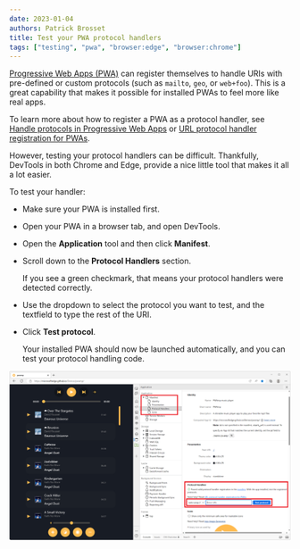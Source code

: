 ```yaml
---
date: 2023-01-04
authors: Patrick Brosset
title: Test your PWA protocol handlers
tags: ["testing", "pwa", "browser:edge", "browser:chrome"]
---
```


[Progressive Web Apps (PWA)](https://developer.mozilla.org/docs/Web/Progressive_web_apps) can register themselves to handle URIs with pre-defined or custom protocols (such as `mailto`, `geo`, or `web+foo`). This is a great capability that makes it possible for installed PWAs to feel more like real apps.

To learn more about how to register a PWA as a protocol handler, see [Handle protocols in Progressive Web Apps](https://learn.microsoft.com/microsoft-edge/progressive-web-apps-chromium/how-to/handle-protocols) or  [URL protocol handler registration for PWAs](https://developer.chrome.com/articles/url-protocol-handler/).

However, testing your protocol handlers can be difficult. Thankfully, DevTools in both Chrome and Edge, provide a nice little tool that makes it all a lot easier.

To test your handler:

* Make sure your PWA is installed first.
* Open your PWA in a browser tab, and open DevTools.
* Open the **Application** tool and then click **Manifest**.
* Scroll down to the **Protocol Handlers** section.

   If you see a green checkmark, that means your protocol handlers were detected correctly.

* Use the dropdown to select the protocol you want to test, and the textfield to type the rest of the URI.
* Click **Test protocol**.

   Your installed PWA should now be launched automatically, and you can test your protocol handling code.

![Microsoft Edge, with the Application tool opened on the side, showing the Protocol Handlers section](/assets/img/test-pwa-protocol-handlers.png)
